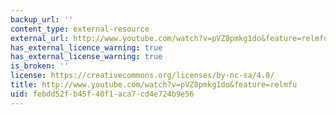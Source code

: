 ```yaml
---
backup_url: ''
content_type: external-resource
external_url: http://www.youtube.com/watch?v=pVZ8pmkg1do&feature=relmfu
has_external_licence_warning: true
has_external_license_warning: true
is_broken: ''
license: https://creativecommons.org/licenses/by-nc-sa/4.0/
title: http://www.youtube.com/watch?v=pVZ8pmkg1do&feature=relmfu
uid: febdd52f-b45f-40f1-aca7-cd4e724b9e56
---
```

